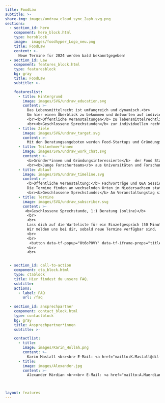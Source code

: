 ```yaml
---
title: FoodLaw
subtitle: >-
share-img: images/undraw_cloud_sync_2aph.svg.png
sections:
  - section_id: hero
    component: hero_block.html
    type: heroblock
    image:  images/foodhyper_Logo_neu.png
    title: FoodLaw
    content: >-
      Neue Termine für 2024 werden bald bekanntgegeben!
  - section_id: Law
    component: features_block.html
    type: featuresblock
    bg: gray
    title: FoodLaw
    subtitle: >-

    featureslist:
      - title: Hintergrund
        image: images/SVG/undraw_education.svg
        content: >-
          Das Lebensmittelrecht ist umfangreich und dynamisch.<br>
          Um hier einen Überblick zu bekommen und Antworten auf individuelle Fragen zu erhalten, bieten wir Gründer*innen und Gründungsinteressierte in der Kategorie ‚Food Law‘ zwei Formate an:  <br>
          <br><b>Öffentliche Veranstaltungen</b> zu lebensmittelrechtlichen Themen wie Novel Food, Health Claims, Kennzeichnung und Produktsicherheit sowie Patente und Gebrauchsmuster.<br>
          <br><b>Geschlossene Sprechstunden</b> zur individuellen rechtlichen Beratung von Food-Startups in Niedersachsen durch Prof. Dr. Markus Grube, Rechtsanwalt, Lebensmittel- und Verbrauchsgüterjurist.
      - title: Ziele
        image: images/SVG/undraw_target.svg
        content: >-
          Mit den Beratungsangeboten werden Food-Startups und Gründungsinteressierte über rechtliche Themen informiert und die Etablierung eines innovativen Produktes oder einer innovativen Technologie auf dem Markt soll erleichtert werden.
      - title: Teilnehmer*innen
        image: images/SVG/undraw_work_chat.svg
        content: >-
          <b>Gründer*innen und Gründungsinteressierte</b>  der Food Startup-Szene<br>
          <br><b>Junge Forscherteams</b> aus Universitäten und Forschungseinrichtungen, die neue Produkte, Technologien, Verfahren oder Dienstleistungen rund um das Ernährungssystem entwickeln.
      - title: Ablauf
        image: images/SVG/undraw_timeline.svg
        content: >-
          <b>Öffentliche Veranstaltung:</b> Fachvorträge und Q&A Session.<br><br>
          Die Termine finden an wechselnden Orten in Niedersachsen statt und werden auf dieser Webseite bekannt gegeben. Rechtliche Fragestellungen können im Vorfeld bei den Ansprechpartner*innen eingereicht werden.<br>
          <br><b>Geschlossene Sprechstunde:</b> Am Veranstaltungstag sind wir vom FoodHyper Team vor Ort dabei und stehen für Fragen rund um den FoodHyper und Angeboten für Startups zur Verfügung.<br>
      - title: Termine
        image: images/SVG/undraw_subscriber.svg
        content: >-
         <b>Geschlossene Sprechstunde, 1:1 Beratung (online)</b>
          <br>
          <br>
          Lass dich auf die Warteliste für ein Einzelgespräch (50 Minuten) mit Prof. Dr. Markus Grube setzen.<br>
          Wir melden uns bei dir, sobald neue Termine verfügbar sind.
          <br>
          <br>
           <button data-tf-popup="Ot6oP0VY" data-tf-iframe-props="title=Hier anmelden" style="background: #b99700;border-radius: 3px;border: 2px solid #b99700;box-sizing: border-box;color: #fff;display: inline-block;font-size: 16px;height: 2.5em;line-height: 1.5;padding: 0.5em 30px;-webkit-transition: opacity 0.15s ease-in-out;transition: opacity 0.15s ease-in-out;font-size: 16px;padding: 0.25em 15px;">Anmelden</button><script src="//embed.typeform.com/next/embed.js"></script>
          <br>
          <br>


  - section_id: call-to-action
    component: cta_block.html
    type: ctablock
    title: Hier findest du unsere FAQ.
    subtitle:
    actions:
      - label: FAQ
        url: /faq
        
  - section_id: ansprechpartner
    component: contact_block.html
    type: contactblock
    bg: gray
    title: Ansprechpartner*innen
    subtitle: >-

    contactlist:
      - title:
        image: images/Karin_Hollah.png
        content: >-
          Karin Mastall <br><br> E-Mail: <a href="mailto:K.Mastall@dil-ev.de">K.Mastall@dil-ev.de </a>  <br><br> Tel.: 05431 183 292
      - title:
        image: images/Alexander.jpg
        content: >-
          Alexander Märdian <br><br> E-Mail: <a href="mailto:A.Maerdian@dil-tec.de">A.Maerdian@dil-tec.de </a>  <br><br> Tel.: 05431 183 354

  

layout: features
---
```


